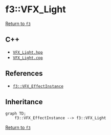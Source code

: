 # f3::VFX_Light

[Return to `f3`](/docs/f3.md)

## C++

- [`VFX_Light.hpp`](/c++/include/VFX_Light.hpp)
- [`VFX_Light.cpp`](/c++/source/VFX_Light.cpp)

## References

- [`f3::VFX_EffectInstance`](/docs/f3/VFX_EffectInstance.md)

## Inheritance

```mermaid
graph TD;
    f3::VFX_EffectInstance --> f3::VFX_Light
```

[Return to `f3`](/docs/f3.md)